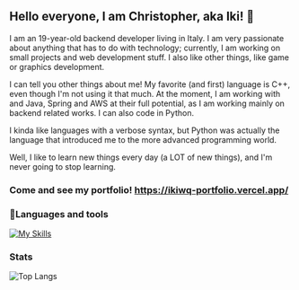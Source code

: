 ## Hello everyone, I am Christopher, aka Iki! 👋
I am an 19-year-old backend developer living in Italy. I am very passionate about anything that has to do with technology; currently, I am working on small projects and web development stuff. I also like other things, like game or graphics development.

I can tell you other things about me! My favorite (and first) language is C++, even though I'm not using it that much. At the moment, I am working with and Java, Spring and AWS at their full potential, as I am working mainly on backend related works. I can also code in Python. 

I kinda like languages with a verbose syntax, but Python was actually the language that introduced me to the more advanced programming world.

Well, I like to learn new things every day (a LOT of new things), and I'm never going to stop learning.

### Come and see my portfolio! https://ikiwq-portfolio.vercel.app/

### 🧰Languages and tools
 [![My Skills](https://skillicons.dev/icons?i=java,cpp,python,javascript,typescript,html,css,angular,rxjs,react,redux,spring,flask,nodejs,mysql,firebase,mongodb,nginx,linux,unity,git&theme=light)](https://skillicons.dev)
 
### Stats
 ![Top Langs](https://github-readme-stats.vercel.app/api/top-langs/?username=ikiwq&hide=css,scss,html&theme=tokyonight)
 


<!--
**ikiwq/ikiwq** is a ✨ _special_ ✨ repository because its `README.md` (this file) appears on your GitHub profile.

Here are some ideas to get you started:

- 🔭 I’m currently working on ...
- 🌱 I’m currently learning ...
- 👯 I’m looking to collaborate on ...
- 🤔 I’m looking for help with ...
- 💬 Ask me about ...
- 📫 How to reach me: ...
- 😄 Pronouns: ...
- ⚡ Fun fact: ...
-->
